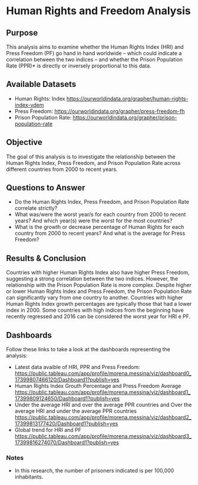 # Human Rights and Freedom Analysis

## Purpose
This analysis aims to examine whether the Human Rights Index (HRI) and Press Freedom (PF) go hand in hand worldwide – which could indicate a correlation between the two indices – and whether the Prison Population Rate (PPR)* is directly or inversely proportional to this data.

## Available Datasets
- Human Rights: Index  https://ourworldindata.org/grapher/human-rights-index-vdem
- Press Freedom: https://ourworldindata.org/grapher/press-freedom-fh
- Prison Population Rate: https://ourworldindata.org/grapher/prison-population-rate

## Objective
The goal of this analysis is to investigate the relationship between the Human Rights Index, Press Freedom, and Prison Population Rate across different countries from 2000 to recent years.

## Questions to Answer
- Do the Human Rights Index, Press Freedom, and Prison Population Rate correlate strictly?
- What was/were the worst year/s for each country from 2000 to recent years? And which year(s) were the worst for the most countries?
- What is the growth or decrease percentage of Human Rights for each country from 2000 to recent years? And what is the average for Press Freedom?

## Results & Conclusion
Countries with higher Human Rights Index also have higher Press Freedom, suggesting a strong correlation between the two indices. However, the relationship with the Prison Population Rate is more complex. 
Despite higher or lower Human Rights Index and Press Freedom, the Prison Population Rate can significantly vary from one country to another.
Countries with higher Human Rights Index growth percentages are typically those that had a lower index in 2000. Some countries with high indices from the beginning have recently regressed and 2016 can be considered the worst year for HRI e PF.

## Dashboards
Follow these links to take a look at the dashboards representing the analysis:
- Latest data avaible of HRI, PPR and Press Freedom:
  https://public.tableau.com/app/profile/morena.messina/viz/dashboard0_17399807466120/Dashboard1?publish=yes
- Human Rights Index Grouth Percentage  and Press Freedom Average
  https://public.tableau.com/app/profile/morena.messina/viz/dashboard1_17399809124650/Dashboard1?publish=yes
- Under the average HRI and over the average PPR countries and Over the average HRI and under the average PPR countries
  https://public.tableau.com/app/profile/morena.messina/viz/dashboard2_17399813177420/Dashboard1?publish=yes
- Global trend for HRI and PF
  https://public.tableau.com/app/profile/morena.messina/viz/dashboard3_17399816274070/Dashboard1?publish=yes


### Notes
* In this research, the number of prisoners indicated is per 100,000 inhabitants.
